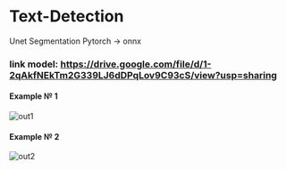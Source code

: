 # Text-Detection
Unet Segmentation Pytorch -> onnx

### link model: https://drive.google.com/file/d/1-2qAkfNEkTm2G339LJ6dDPqLov9C93cS/view?usp=sharing

#### Example № 1

![out1](https://user-images.githubusercontent.com/47795864/171031033-532a7f75-6e57-4541-87df-e07333e90220.jpg)

#### Example № 2

![out2](https://user-images.githubusercontent.com/47795864/171031048-f3bbe739-e969-439b-bce0-7848baaa13f3.jpg)
